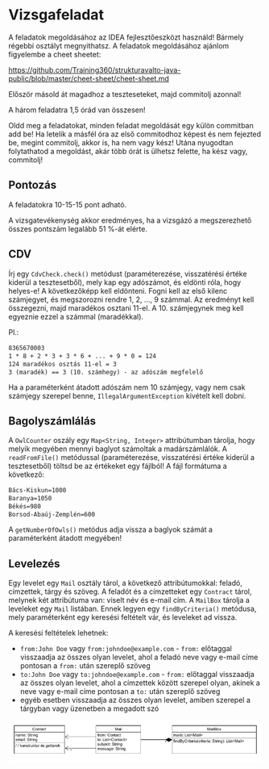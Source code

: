 # Vizsgafeladat

A feladatok megoldásához az IDEA fejlesztőeszközt használd! 
Bármely régebbi osztályt megnyithatsz.
A feladatok megoldásához ajánlom figyelembe a cheet sheetet:

https://github.com/Training360/strukturavalto-java-public/blob/master/cheet-sheet/cheet-sheet.md

Először másold át magadhoz a teszteseteket, majd commitolj azonnal!

A három feladatra 1,5 órád van összesen!

Oldd meg a feladatokat, minden feladat megoldását egy külön commitban
add be!
Ha letelik a másfél óra az első commitodhoz képest és nem fejezted be, megint commitolj, akkor is,
ha nem vagy kész! Utána nyugodtan folytathatod a megoldást, akár több órát is
ülhetsz felette, ha kész vagy, commitolj!

## Pontozás

A feladatokra 10-15-15 pont adható.

A vizsgatevékenység akkor eredményes, ha a vizsgázó a megszerezhető összes
pontszám legalább 51 %-át elérte. 

## CDV

Írj egy `CdvCheck.check()` metódust (paraméterezése, visszatérési értéke kiderül a tesztesetből), 
mely kap egy adószámot, és eldönti róla,
hogy helyes-e!
A következőképp kell eldönteni. Fogni kell az első kilenc számjegyet,
és megszorozni rendre 1, 2, ..., 9 számmal. Az eredményt kell összegezni,
majd maradékos osztani 11-el. A 10. számjegynek meg kell egyeznie
ezzel a számmal (maradékkal).

Pl.: 

```
8365670003
1 * 8 + 2 * 3 + 3 * 6 + ... + 9 * 0 = 124
124 maradékos osztás 11-el = 3
3 (maradék) == 3 (10. számhegy) - az adószám megfelelő 
```

Ha a paraméterként átadott adószám nem 10 számjegy, vagy nem csak
számjegy szerepel benne, `IllegalArgumentException` kivételt kell dobni.

## Bagolyszámlálás

A `OwlCounter` oszály egy `Map<String, Integer>` attribútumban tárolja, hogy
melyik megyében mennyi baglyot számoltak a madárszámlálók.
A `readFromFile()` metódussal (paraméterezése, visszatérési értéke kiderül a tesztesetből)
töltsd be az értékeket egy fájlból! A fájl formátuma a következő:

```
Bács-Kiskun=1000
Baranya=1050
Békés=980
Borsod-Abaúj-Zemplén=600
```

A `getNumberOfOwls()` metódus adja vissza a baglyok számát a paraméterként átadott
megyében!

## Levelezés

Egy levelet egy `Mail` osztály tárol, a következő attribútumokkal: feladó, címzettek, tárgy és
szöveg. A feladót és a címzetteket egy `Contract` tárol, melynek két attribútuma van:
viselt név és e-mail cím.
A `MailBox` tárolja a leveleket egy `Mail` listában. Ennek legyen egy `findByCriteria()`
metódusa, mely paraméterként egy keresési feltételt vár, és leveleket ad vissza.

A keresési feltételek lehetnek:

* `from:John Doe` vagy `from:johndoe@example.com` - `from:` előtaggal visszaadja az összes olyan
levelet, ahol a feladó neve vagy e-mail címe pontosan a `from:` után szereplő szöveg   
* `to:John Doe` vagy `to:johndoe@example.com` - `from:` előtaggal visszaadja az összes olyan
levelet, ahol a címzettek között szerepel olyan, akinek a neve vagy e-mail címe pontosan a `to:` után szereplő szöveg
* egyéb esetben visszaadja az összes olyan levelet, amiben szerepel a tárgyban vagy üzenetben a megadott szó

![Osztálydiagram](images/mailbox.png)   
